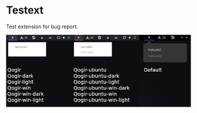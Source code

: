 # Testext

Test extension for bug report.

![example](https://github.com/junaru/testext/blob/master/example.png?raw=true)
